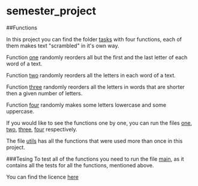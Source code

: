 # semester_project

##Functions

In this project you can find the folder [tasks](https://github.com/elena-korchagina/semester_project/tree/master/tasks) with four functions, each of them makes text "scrambled" in it's own way.

Function [one](https://github.com/elena-korchagina/semester_project/blob/master/tasks/one.py) randomly reorders all but the first and the last letter of each word of a text.

Function [two](https://github.com/elena-korchagina/semester_project/blob/master/tasks/two.py)  randomly reorders all the letters in each word of a text.

Function [three](https://github.com/elena-korchagina/semester_project/blob/master/tasks/three.py) randomly reorders all the letters in words that are shorter then a given number of letters.

Function [four](https://github.com/elena-korchagina/semester_project/blob/master/tasks/four.py) randomly makes some letters  lowercase and some uppercase.

If you would like to see the functions one by one, you can run the files [one](https://github.com/elena-korchagina/semester_project/blob/master/tasks/one.py), [two](https://github.com/elena-korchagina/semester_project/blob/master/tasks/two.py), [three](https://github.com/elena-korchagina/semester_project/blob/master/tasks/three.py), [four](https://github.com/elena-korchagina/semester_project/blob/master/tasks/four.py) respectively.

The file [utils](https://github.com/elena-korchagina/semester_project/blob/master/tasks/utils.py) has all the functions that were used more than once in this project.

###Tesing
To test all of the functions you need to run the file [main](https://github.com/elena-korchagina/semester_project/blob/master/main.py), as it contains all the tests for all the functions, mentioned above.


You can find the licence [here](https://github.com/elena-korchagina/semester_project/blob/master/LICENSE)
